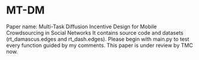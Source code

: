 # MT-DM

Paper name: Multi-Task Diffusion Incentive Design for Mobile Crowdsourcing in Social Networks
It contains source code and datasets (rt_damascus.edges and rt_dash.edges).
Please begin with main.py to test every function guided by my comments. This paper is under review by TMC now.
